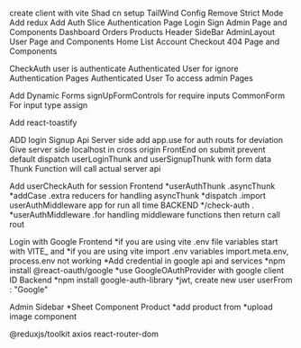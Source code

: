 create client with vite
Shad cn setup
TailWind Config
Remove Strict Mode 
Add redux
Add Auth Slice
Authentication Page
    Login
    Sign
Admin Page and Components
    Dashboard
    Orders
    Products
        Header
        SideBar
        AdminLayout
User Page and Components
    Home
    List
    Account
    Checkout
404 Page and Components

CheckAuth
    user is authenticate
    Authenticated User for ignore Authentication Pages
    Authenticated User To access admin Pages

Add Dynamic Forms
    signUpFormControls for require inputs
    CommonForm For input type assign
    
Add react-toastify

ADD login Signup Api 
    Server side
        add app.use for auth routs for deviation
        Give server side localhost in cross origin
    FrontEnd
        on submit prevent default
        dispatch userLoginThunk and userSignupThunk with form data
        Thunk Function will call actual server api

Add userCheckAuth for session 
    Frontend
        *userAuthThunk .asyncThunk
        *addCase .extra reducers for handling  asyncThunk
        *dispatch .import userAuthMiddleware app for run all time
    BACKEND
        */check-auth        . 
        *userAuthMiddleware .for handling middleware functions then return call rout

Login with Google
    Frontend
        *if you are using vite .env file variables start with VITE_ and
        *if you are using vite import .env  variables import.meta.env, process.env not working
        *Add credential in google api and services
        *npm install @react-oauth/google 
        *use GoogleOAuthProvider with google client ID
    Backend
        *npm install google-auth-library
        *jwt, create new user userFrom : "Google"

Admin
    Sidebar
        *Sheet Component 
    Product
        *add product from
        *upload image component
    




        




@reduxjs/toolkit axios react-router-dom